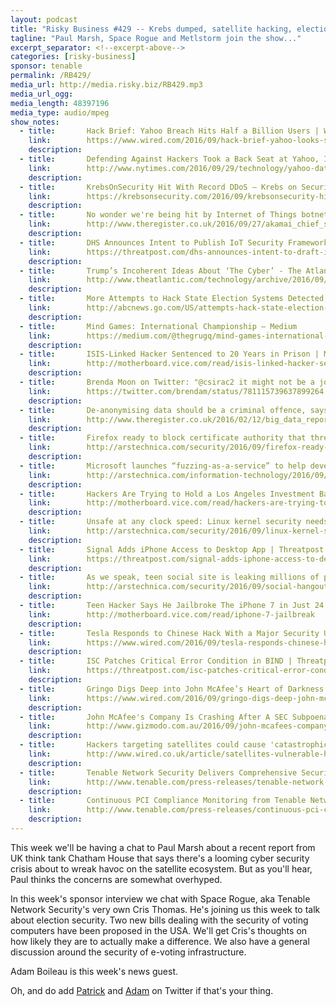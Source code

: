 ```yaml
---
layout: podcast
title: "Risky Business #429 -- Krebs dumped, satellite hacking, election insecurity and more"
tagline: "Paul Marsh, Space Rogue and Metlstorm join the show..."
excerpt_separator: <!--excerpt-above-->
categories: [risky-business]
sponsor: tenable
permalink: /RB429/
media_url: http://media.risky.biz/RB429.mp3
media_url_ogg: 
media_length: 48397196
media_type: audio/mpeg
show_notes:
  - title:       Hack Brief: Yahoo Breach Hits Half a Billion Users | WIRED
    link:        https://www.wired.com/2016/09/hack-brief-yahoo-looks-set-confirm-big-old-data-breach/
    description: 
  - title:       Defending Against Hackers Took a Back Seat at Yahoo, Insiders Say - The New York Times
    link:        http://www.nytimes.com/2016/09/29/technology/yahoo-data-breach-hacking.html?smid=tw-share
    description: 
  - title:       KrebsOnSecurity Hit With Record DDoS — Krebs on Security
    link:        https://krebsonsecurity.com/2016/09/krebsonsecurity-hit-with-record-ddos/
    description: 
  - title:       No wonder we're being hit by Internet of Things botnets. Ever tried patching a Thing? • The Register
    link:        http://www.theregister.co.uk/2016/09/27/akamai_chief_security_officer_andy_ellis_interview_internet_of_things/
    description: 
  - title:       DHS Announces Intent to Publish IoT Security Framework | Threatpost | The first stop for security news
    link:        https://threatpost.com/dhs-announces-intent-to-draft-iot-security-framework/120799/
    description: 
  - title:       Trump’s Incoherent Ideas About ‘The Cyber’ - The Atlantic
    link:        http://www.theatlantic.com/technology/archive/2016/09/trumps-incoherent-ideas-about-the-cyber/501839/
    description: 
  - title:       More Attempts to Hack State Election Systems Detected, FBI Director Warns - ABC News
    link:        http://abcnews.go.com/US/attempts-hack-state-election-systems-detected-fbi-director/story?id=42418303
    description: 
  - title:       Mind Games: International Championship – Medium
    link:        https://medium.com/@thegrugq/mind-games-international-championship-cc143febb793#.nnaaq3iq5
    description: 
  - title:       ISIS-Linked Hacker Sentenced to 20 Years in Prison | Motherboard
    link:        http://motherboard.vice.com/read/isis-linked-hacker-sentenced-to-20-years-in-prison
    description: 
  - title:       Brenda Moon on Twitter: "@csirac2 it might not be a joke, changes in press release are so broad that it could be true https://t.co/7RcizmoMaD @cmrn @Asher_Wolf https://t.co/XH7r5G5GxI"
    link:        https://twitter.com/brendam/status/781115739637899264
    description: 
  - title:       De-anonymising data should be a criminal offence, says MPs report • The Register
    link:        http://www.theregister.co.uk/2016/02/12/big_data_report/
    description: 
  - title:       Firefox ready to block certificate authority that threatened Web security | Ars Technica
    link:        http://arstechnica.com/security/2016/09/firefox-ready-to-block-certificate-authority-that-threatened-web-security/
    description: 
  - title:       Microsoft launches “fuzzing-as-a-service” to help developers find security bugs | Ars Technica
    link:        http://arstechnica.com/information-technology/2016/09/microsoft-launches-fuzzing-as-a-service-to-help-developers-find-security-bugs/
    description: 
  - title:       Hackers Are Trying to Hold a Los Angeles Investment Bank to Ransom | Motherboard
    link:        http://motherboard.vice.com/read/hackers-are-trying-to-hold-westpark-capital-bank-to-ransom
    description: 
  - title:       Unsafe at any clock speed: Linux kernel security needs a rethink | Ars Technica
    link:        http://arstechnica.com/security/2016/09/linux-kernel-security-needs-fixing/
    description: 
  - title:       Signal Adds iPhone Access to Desktop App | Threatpost | The first stop for security news
    link:        https://threatpost.com/signal-adds-iphone-access-to-desktop-app/120901/
    description: 
  - title:       As we speak, teen social site is leaking millions of plaintext passwords | Ars Technica
    link:        http://arstechnica.com/security/2016/09/social-hangout-site-for-teens-leaks-millions-of-plaintext-passwords/
    description: 
  - title:       Teen Hacker Says He Jailbroke The iPhone 7 in Just 24 Hours | Motherboard
    link:        http://motherboard.vice.com/read/iphone-7-jailbreak
    description: 
  - title:       Tesla Responds to Chinese Hack With a Major Security Upgrade | WIRED
    link:        https://www.wired.com/2016/09/tesla-responds-chinese-hack-major-security-upgrade/
    description: 
  - title:       ISC Patches Critical Error Condition in BIND | Threatpost | The first stop for security news
    link:        https://threatpost.com/isc-patches-critical-error-condition-in-bind/120940/
    description: 
  - title:       Gringo Digs Deep into John McAfee’s Heart of Darkness | WIRED
    link:        https://www.wired.com/2016/09/gringo-digs-deep-john-mcafees-heart-darkness/
    description: 
  - title:       John McAfee's Company Is Crashing After A SEC Subpoena | Gizmodo Australia
    link:        http://www.gizmodo.com.au/2016/09/john-mcafees-company-is-crashing-after-a-sec-subpoena/
    description: 
  - title:       Hackers targeting satellites could cause 'catastrophic' damage
    link:        http://www.wired.co.uk/article/satellites-vulnerable-hacking-chatham-house
    description: 
  - title:       Tenable Network Security Delivers Comprehensive Security Visibility to Google Cloud Platform Customers - Press Release | Tenable Network Security
    link:        http://www.tenable.com/press-releases/tenable-network-security-delivers-comprehensive-security-visibility-to-google-cloud
    description: 
  - title:       Continuous PCI Compliance Monitoring from Tenable Network Security Provides Real-time Compliance Data on 75 Percent of PCI DSS Controls - Press Release | Tenable Network Security
    link:        http://www.tenable.com/press-releases/continuous-pci-compliance-monitoring-from-tenable-network-security-provides-real-time
    description: 
---
```

This week we'll be having a chat to Paul Marsh about a recent report from UK think tank Chatham House that says there's 
a looming cyber security crisis about to wreak havoc on the satellite ecosystem. But as you'll hear, Paul thinks the 
concerns are somewhat overhyped.

In this week's sponsor interview we chat with Space Rogue, aka Tenable Network Security's very own Cris Thomas. He's 
joining us this week to talk about election security. Two new bills dealing with the security of voting computers have 
been proposed in the USA. We'll get Cris's thoughts on how likely they are to actually make a difference. We also have
a general discussion around the security of e-voting infrastructure.

Adam Boileau is this week's news guest.

Oh, and do add [Patrick](https://twitter.com/riskybusiness) and [Adam](https://twitter.com/metlstorm) on Twitter if that's your thing.